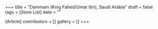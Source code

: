 +++
title = "Dammam (King Fahed/Umar Ibn), Saudi Arabia"
draft = false
tags = [Store List]
date = ""

[Article]
contributors = []
gallery = []
+++